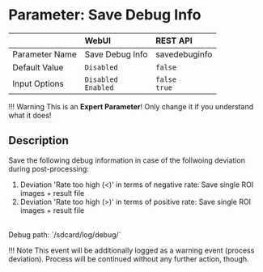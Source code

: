 # Parameter: Save Debug Info

|                   | WebUI               | REST API
|:---               |:---                 |:----
| Parameter Name    | Save Debug Info     | savedebuginfo
| Default Value     | `Disabled`          | `false`
| Input Options     | `Disabled`<br>`Enabled` | `false`<br>`true` 


!!! Warning
    This is an **Expert Parameter**! Only change it if you understand what it does!


## Description

Save the following debug information in case of the follwoing deviation during post-processing: <br>
1. Deviation 'Rate too high (<)' in terms of negative rate: Save single ROI images + result file <br>
2. Deviation 'Rate too high (>)' in terms of positive rate: Save single ROI images + result file <br>
<br>
Debug path: `/sdcard/log/debug/`<br>

!!! Note
    This event will be additionally logged as a warning event (process deviation).
    Process will be continued without any further action, though.
